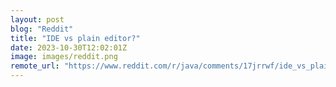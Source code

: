 ```yaml
---
layout: post
blog: "Reddit"
title: "IDE vs plain editor?"
date: 2023-10-30T12:02:01Z
image: images/reddit.png
remote_url: "https://www.reddit.com/r/java/comments/17jrrwf/ide_vs_plain_editor/"
---
```

